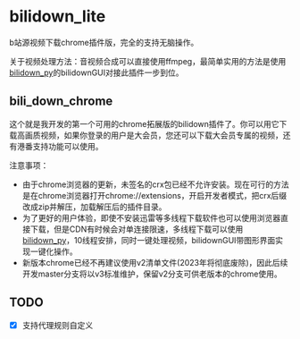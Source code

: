 # bilidown_lite

b站源视频下载chrome插件版，完全的支持无脑操作。

关于视频处理方法：音视频合成可以直接使用ffmpeg，最简单实用的方法是使用[bilidown_py](https://github.com/MNTMDEV/bilidown_py)的bilidownGUI对接此插件一步到位。

## bili_down_chrome

这个就是我开发的第一个可用的chrome拓展版的bilidown插件了。你可以用它下载高画质视频，如果你登录的用户是大会员，您还可以下载大会员专属的视频，还有港番支持功能可以使用。

注意事项：
- 由于chrome浏览器的更新，未签名的crx包已经不允许安装。现在可行的方法是在chrome浏览器打开chrome://extensions，开启开发者模式，把crx后缀改成zip并解压，加载解压后的插件目录。
- 为了更好的用户体验，即使不安装迅雷等多线程下载软件也可以使用浏览器直接下载，但是CDN有时候会对单连接限速，多线程下载可以使用[bilidown_py](https://github.com/MNTMDEV/bilidown_py)，10线程安排，同时一键处理视频，bilidownGUI带图形界面实现一键化操作。
- 新版本chrome已经不再建议使用v2清单文件(2023年将彻底废除)，因此后续开发master分支将以v3标准维护，保留v2分支可供老版本的chrome使用。

## TODO

- [x] 支持代理规则自定义
